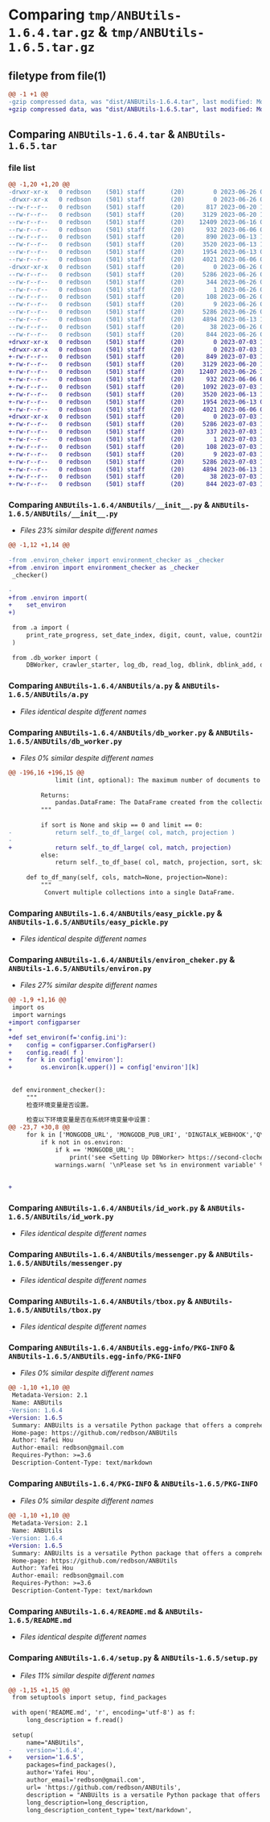 # Comparing `tmp/ANBUtils-1.6.4.tar.gz` & `tmp/ANBUtils-1.6.5.tar.gz`

## filetype from file(1)

```diff
@@ -1 +1 @@
-gzip compressed data, was "dist/ANBUtils-1.6.4.tar", last modified: Mon Jun 26 08:04:37 2023, max compression
+gzip compressed data, was "dist/ANBUtils-1.6.5.tar", last modified: Mon Jul  3 10:33:18 2023, max compression
```

## Comparing `ANBUtils-1.6.4.tar` & `ANBUtils-1.6.5.tar`

### file list

```diff
@@ -1,20 +1,20 @@
-drwxr-xr-x   0 redbson    (501) staff       (20)        0 2023-06-26 08:04:37.237027 ANBUtils-1.6.4/
-drwxr-xr-x   0 redbson    (501) staff       (20)        0 2023-06-26 08:04:37.235877 ANBUtils-1.6.4/ANBUtils/
--rw-r--r--   0 redbson    (501) staff       (20)      817 2023-06-20 13:05:30.000000 ANBUtils-1.6.4/ANBUtils/__init__.py
--rw-r--r--   0 redbson    (501) staff       (20)     3129 2023-06-20 12:35:47.000000 ANBUtils-1.6.4/ANBUtils/a.py
--rw-r--r--   0 redbson    (501) staff       (20)    12409 2023-06-16 06:57:29.000000 ANBUtils-1.6.4/ANBUtils/db_worker.py
--rw-r--r--   0 redbson    (501) staff       (20)      932 2023-06-06 05:14:52.000000 ANBUtils-1.6.4/ANBUtils/easy_pickle.py
--rw-r--r--   0 redbson    (501) staff       (20)      890 2023-06-13 10:59:29.000000 ANBUtils-1.6.4/ANBUtils/environ_cheker.py
--rw-r--r--   0 redbson    (501) staff       (20)     3520 2023-06-13 11:04:14.000000 ANBUtils-1.6.4/ANBUtils/id_work.py
--rw-r--r--   0 redbson    (501) staff       (20)     1954 2023-06-13 04:36:50.000000 ANBUtils-1.6.4/ANBUtils/messenger.py
--rw-r--r--   0 redbson    (501) staff       (20)     4021 2023-06-06 05:17:20.000000 ANBUtils-1.6.4/ANBUtils/tbox.py
-drwxr-xr-x   0 redbson    (501) staff       (20)        0 2023-06-26 08:04:37.236637 ANBUtils-1.6.4/ANBUtils.egg-info/
--rw-r--r--   0 redbson    (501) staff       (20)     5286 2023-06-26 08:04:37.000000 ANBUtils-1.6.4/ANBUtils.egg-info/PKG-INFO
--rw-r--r--   0 redbson    (501) staff       (20)      344 2023-06-26 08:04:37.000000 ANBUtils-1.6.4/ANBUtils.egg-info/SOURCES.txt
--rw-r--r--   0 redbson    (501) staff       (20)        1 2023-06-26 08:04:37.000000 ANBUtils-1.6.4/ANBUtils.egg-info/dependency_links.txt
--rw-r--r--   0 redbson    (501) staff       (20)      108 2023-06-26 08:04:37.000000 ANBUtils-1.6.4/ANBUtils.egg-info/requires.txt
--rw-r--r--   0 redbson    (501) staff       (20)        9 2023-06-26 08:04:37.000000 ANBUtils-1.6.4/ANBUtils.egg-info/top_level.txt
--rw-r--r--   0 redbson    (501) staff       (20)     5286 2023-06-26 08:04:37.236853 ANBUtils-1.6.4/PKG-INFO
--rw-r--r--   0 redbson    (501) staff       (20)     4894 2023-06-13 11:16:05.000000 ANBUtils-1.6.4/README.md
--rw-r--r--   0 redbson    (501) staff       (20)       38 2023-06-26 08:04:37.237083 ANBUtils-1.6.4/setup.cfg
--rw-r--r--   0 redbson    (501) staff       (20)      844 2023-06-26 08:04:19.000000 ANBUtils-1.6.4/setup.py
+drwxr-xr-x   0 redbson    (501) staff       (20)        0 2023-07-03 10:33:18.262606 ANBUtils-1.6.5/
+drwxr-xr-x   0 redbson    (501) staff       (20)        0 2023-07-03 10:33:18.261445 ANBUtils-1.6.5/ANBUtils/
+-rw-r--r--   0 redbson    (501) staff       (20)      849 2023-07-03 10:31:48.000000 ANBUtils-1.6.5/ANBUtils/__init__.py
+-rw-r--r--   0 redbson    (501) staff       (20)     3129 2023-06-20 12:35:47.000000 ANBUtils-1.6.5/ANBUtils/a.py
+-rw-r--r--   0 redbson    (501) staff       (20)    12407 2023-06-26 10:50:44.000000 ANBUtils-1.6.5/ANBUtils/db_worker.py
+-rw-r--r--   0 redbson    (501) staff       (20)      932 2023-06-06 05:14:52.000000 ANBUtils-1.6.5/ANBUtils/easy_pickle.py
+-rw-r--r--   0 redbson    (501) staff       (20)     1092 2023-07-03 10:30:53.000000 ANBUtils-1.6.5/ANBUtils/environ.py
+-rw-r--r--   0 redbson    (501) staff       (20)     3520 2023-06-13 11:04:14.000000 ANBUtils-1.6.5/ANBUtils/id_work.py
+-rw-r--r--   0 redbson    (501) staff       (20)     1954 2023-06-13 04:36:50.000000 ANBUtils-1.6.5/ANBUtils/messenger.py
+-rw-r--r--   0 redbson    (501) staff       (20)     4021 2023-06-06 05:17:20.000000 ANBUtils-1.6.5/ANBUtils/tbox.py
+drwxr-xr-x   0 redbson    (501) staff       (20)        0 2023-07-03 10:33:18.262232 ANBUtils-1.6.5/ANBUtils.egg-info/
+-rw-r--r--   0 redbson    (501) staff       (20)     5286 2023-07-03 10:33:18.000000 ANBUtils-1.6.5/ANBUtils.egg-info/PKG-INFO
+-rw-r--r--   0 redbson    (501) staff       (20)      337 2023-07-03 10:33:18.000000 ANBUtils-1.6.5/ANBUtils.egg-info/SOURCES.txt
+-rw-r--r--   0 redbson    (501) staff       (20)        1 2023-07-03 10:33:18.000000 ANBUtils-1.6.5/ANBUtils.egg-info/dependency_links.txt
+-rw-r--r--   0 redbson    (501) staff       (20)      108 2023-07-03 10:33:18.000000 ANBUtils-1.6.5/ANBUtils.egg-info/requires.txt
+-rw-r--r--   0 redbson    (501) staff       (20)        9 2023-07-03 10:33:18.000000 ANBUtils-1.6.5/ANBUtils.egg-info/top_level.txt
+-rw-r--r--   0 redbson    (501) staff       (20)     5286 2023-07-03 10:33:18.262440 ANBUtils-1.6.5/PKG-INFO
+-rw-r--r--   0 redbson    (501) staff       (20)     4894 2023-06-13 11:16:05.000000 ANBUtils-1.6.5/README.md
+-rw-r--r--   0 redbson    (501) staff       (20)       38 2023-07-03 10:33:18.262668 ANBUtils-1.6.5/setup.cfg
+-rw-r--r--   0 redbson    (501) staff       (20)      844 2023-07-03 10:32:06.000000 ANBUtils-1.6.5/setup.py
```

### Comparing `ANBUtils-1.6.4/ANBUtils/__init__.py` & `ANBUtils-1.6.5/ANBUtils/__init__.py`

 * *Files 23% similar despite different names*

```diff
@@ -1,12 +1,14 @@
 
-from .environ_cheker import environment_checker as _checker
+from .environ import environment_checker as _checker
 _checker()
 
-
+from .environ import(
+    set_environ
+)
 
 from .a import (
     print_rate_progress, set_date_index, digit, count, value, count2int, data_browser
 )
 
 from .db_worker import (
     DBWorker, crawler_starter, log_db, read_log, dblink, dblink_add, dblink_remove, dblink_update, collection_show,
```

### Comparing `ANBUtils-1.6.4/ANBUtils/a.py` & `ANBUtils-1.6.5/ANBUtils/a.py`

 * *Files identical despite different names*

### Comparing `ANBUtils-1.6.4/ANBUtils/db_worker.py` & `ANBUtils-1.6.5/ANBUtils/db_worker.py`

 * *Files 0% similar despite different names*

```diff
@@ -196,16 +196,15 @@
             limit (int, optional): The maximum number of documents to return. Defaults to 0.
 
         Returns:
             pandas.DataFrame: The DataFrame created from the collection data.
         """
 
         if sort is None and skip == 0 and limit == 0:
-            return self._to_df_large( col, match, projection )
-
+            return self._to_df_large( col, match, projection)
         else:
             return self._to_df_base( col, match, projection, sort, skip, limit )
 
     def to_df_many(self, cols, match=None, projection=None):
         """
          Convert multiple collections into a single DataFrame.
```

### Comparing `ANBUtils-1.6.4/ANBUtils/easy_pickle.py` & `ANBUtils-1.6.5/ANBUtils/easy_pickle.py`

 * *Files identical despite different names*

### Comparing `ANBUtils-1.6.4/ANBUtils/environ_cheker.py` & `ANBUtils-1.6.5/ANBUtils/environ.py`

 * *Files 27% similar despite different names*

```diff
@@ -1,9 +1,16 @@
 import os
 import warnings
+import configparser
+
+def set_environ(f='config.ini'):
+    config = configparser.ConfigParser()
+    config.read( f )
+    for k in config['environ']:
+        os.environ[k.upper()] = config['environ'][k]
 
 
 def environment_checker():
     """
     检查环境变量是否设置。
 
     检查以下环境变量是否在系统环境变量中设置：
@@ -23,7 +30,8 @@
     for k in ['MONGODB_URL', 'MONGODB_PUB_URI', 'DINGTALK_WEBHOOK','QYWECHAT_WEBHOOK']:
         if k not in os.environ:
             if k == 'MONGODB_URL':
                 print('see <Setting Up DBWorker> https://second-cloche-446.notion.site/ANBUtils-Wiki-f3ba5d99b6904a56a3335aff927492ee' )
             warnings.warn( '\nPlease set %s in environment variable' % k )
 
 
+
```

### Comparing `ANBUtils-1.6.4/ANBUtils/id_work.py` & `ANBUtils-1.6.5/ANBUtils/id_work.py`

 * *Files identical despite different names*

### Comparing `ANBUtils-1.6.4/ANBUtils/messenger.py` & `ANBUtils-1.6.5/ANBUtils/messenger.py`

 * *Files identical despite different names*

### Comparing `ANBUtils-1.6.4/ANBUtils/tbox.py` & `ANBUtils-1.6.5/ANBUtils/tbox.py`

 * *Files identical despite different names*

### Comparing `ANBUtils-1.6.4/ANBUtils.egg-info/PKG-INFO` & `ANBUtils-1.6.5/ANBUtils.egg-info/PKG-INFO`

 * *Files 0% similar despite different names*

```diff
@@ -1,10 +1,10 @@
 Metadata-Version: 2.1
 Name: ANBUtils
-Version: 1.6.4
+Version: 1.6.5
 Summary: ANBUilts is a versatile Python package that offers a comprehensive set of utility functions and tools for data analysis, database operations, and messaging integration.
 Home-page: https://github.com/redbson/ANBUtils
 Author: Yafei Hou
 Author-email: redbson@gmail.com
 Requires-Python: >=3.6
 Description-Content-Type: text/markdown
```

### Comparing `ANBUtils-1.6.4/PKG-INFO` & `ANBUtils-1.6.5/PKG-INFO`

 * *Files 0% similar despite different names*

```diff
@@ -1,10 +1,10 @@
 Metadata-Version: 2.1
 Name: ANBUtils
-Version: 1.6.4
+Version: 1.6.5
 Summary: ANBUilts is a versatile Python package that offers a comprehensive set of utility functions and tools for data analysis, database operations, and messaging integration.
 Home-page: https://github.com/redbson/ANBUtils
 Author: Yafei Hou
 Author-email: redbson@gmail.com
 Requires-Python: >=3.6
 Description-Content-Type: text/markdown
```

### Comparing `ANBUtils-1.6.4/README.md` & `ANBUtils-1.6.5/README.md`

 * *Files identical despite different names*

### Comparing `ANBUtils-1.6.4/setup.py` & `ANBUtils-1.6.5/setup.py`

 * *Files 11% similar despite different names*

```diff
@@ -1,15 +1,15 @@
 from setuptools import setup, find_packages
 
 with open('README.md', 'r', encoding='utf-8') as f:
     long_description = f.read()
 
 setup(
     name="ANBUtils",
-    version='1.6.4',
+    version='1.6.5',
     packages=find_packages(),
     author='Yafei Hou',
     author_email='redbson@gmail.com',
     url= 'https://github.com/redbson/ANBUtils',
     description = "ANBUilts is a versatile Python package that offers a comprehensive set of utility functions and tools for data analysis, database operations, and messaging integration.",
     long_description=long_description,
     long_description_content_type='text/markdown',
```

